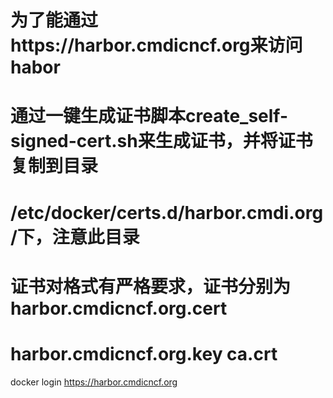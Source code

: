 # 为了能通过https://harbor.cmdicncf.org来访问habor
# 通过一键生成证书脚本create_self-signed-cert.sh来生成证书，并将证书复制到目录
# /etc/docker/certs.d/harbor.cmdi.org/下，注意此目录
# 证书对格式有严格要求，证书分别为harbor.cmdicncf.org.cert
# harbor.cmdicncf.org.key ca.crt   
docker login https://harbor.cmdicncf.org
